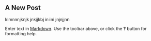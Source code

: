 ## A New Post
klmnnnjknjk
jnkjjkbj
iniini
jnjnjjnn

Enter text in [Markdown](http://daringfireball.net/projects/markdown/). Use the toolbar above, or click the **?** button for formatting help.
